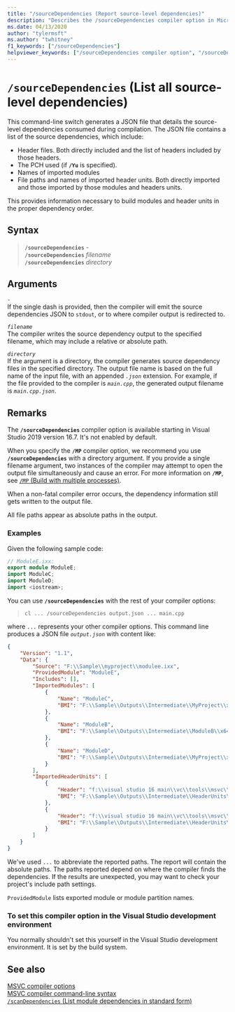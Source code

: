 ```yaml
---
title: "/sourceDependencies (Report source-level dependencies)"
description: "Describes the /sourceDependencies compiler option in Microsoft C++."
ms.date: 04/13/2020
author: "tylermsft"
ms.author: "twhitney"
f1_keywords: ["/sourceDependencies"]
helpviewer_keywords: ["/sourceDependencies compiler option", "/sourceDependencies"]
---
```

# `/sourceDependencies` (List all source-level dependencies)

This command-line switch generates a JSON file that details the source-level dependencies consumed during compilation. The JSON file contains a list of the source dependencies, which include:

- Header files. Both directly included and the list of headers included by those headers.
- The PCH used (if **`/Yu`** is specified).
- Names of imported modules
- File paths and names of imported header units. Both directly imported and those imported by those modules and headers units.

This provides information necessary to build modules and header units in the proper dependency order.

## Syntax

> **`/sourceDependencies`** -\
> **`/sourceDependencies`** *filename*\
> **`/sourceDependencies`** *directory*

## Arguments

*`-`*\
If the single dash is provided, then the compiler will emit the source dependencies JSON to `stdout`, or to where compiler output is redirected to.

*`filename`*\
The compiler writes the source dependency output to the specified filename, which may include a relative or absolute path.

*`directory`*\
If the argument is a directory, the compiler generates source dependency files in the specified directory. The output file name is based on the full name of the input file, with an appended *`.json`* extension. For example, if the file provided to the compiler is *`main.cpp`*, the generated output filename is *`main.cpp.json`*.

## Remarks

The **`/sourceDependencies`** compiler option is available starting in Visual Studio 2019 version 16.7. It's not enabled by default.

When you specify the **`/MP`** compiler option, we recommend you use **`/sourceDependencies`** with a directory argument. If you provide a single filename argument, two instances of the compiler may attempt to open the output file simultaneously and cause an error. For more information on **`/MP`**, see [`/MP` (Build with multiple processes)](mp-build-with-multiple-processes.md).

When a non-fatal compiler error occurs, the dependency information still gets written to the output file.

All file paths appear as absolute paths in the output.

### Examples

Given the following sample code:

```cpp
// ModuleE.ixx:
export module ModuleE;
import ModuleC;
import ModuleD;
import <iostream>;
```

You can use **`/sourceDependencies`** with the rest of your compiler options:

> `cl ... /sourceDependencies output.json ... main.cpp`

where `...` represents your other compiler options. This command line produces a JSON file *`output.json`* with content  like:

```JSON
{
    "Version": "1.1",
    "Data": {
        "Source": "F:\\Sample\\myproject\\modulee.ixx",
        "ProvidedModule": "ModuleE",
        "Includes": [],
        "ImportedModules": [
            {
                "Name": "ModuleC",
                "BMI": "F:\\Sample\\Outputs\\Intermediate\\MyProject\\x64\\Debug\\ModuleC.ixx.ifc"
            },
            {
                "Name": "ModuleB",
                "BMI": "F:\\Sample\\Outputs\\Intermediate\\ModuleB\\x64\\Debug\\ModuleB.ixx.ifc"
            },
            {
                "Name": "ModuleD",
                "BMI": "F:\\Sample\\Outputs\\Intermediate\\MyProject\\x64\\Debug\\ModuleD.cppm.ifc"
            }
        ],
        "ImportedHeaderUnits": [
            {
                "Header": "f:\\visual studio 16 main\\vc\\tools\\msvc\\14.29.30030\\include\\iostream",
                "BMI": "F:\\Sample\\Outputs\\Intermediate\\HeaderUnits\\x64\\Debug\\iostream_W4L4JYGFJ3GL8OG9.ifc"
            },
            {
                "Header": "f:\\visual studio 16 main\\vc\\tools\\msvc\\14.29.30030\\include\\yvals_core.h",
                "BMI": "F:\\Sample\\Outputs\\Intermediate\\HeaderUnits\\x64\\Debug\\yvals_core.h.ifc"
            }
        ]
    }
}
```

We've used `...` to abbreviate the reported paths. The report will contain the absolute paths. The paths reported depend on where the compiler finds the dependencies. If the results are unexpected, you may want to check your project's include path settings.

`ProvidedModule` lists exported module or module partition names.

### To set this compiler option in the Visual Studio development environment

You normally shouldn't set this yourself in the Visual Studio development environment. It is set by the build system.

## See also

[MSVC compiler options](compiler-options.md)<br/>
[MSVC compiler command-line syntax](compiler-command-line-syntax.md)<br/>
[`/scanDependencies` (List module dependencies in standard form)](scandependencies.md)
